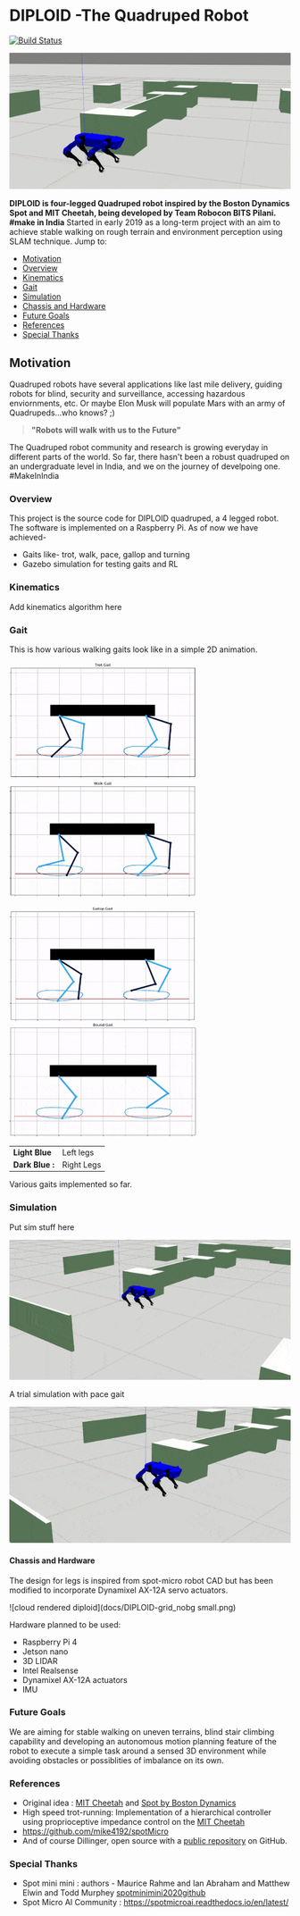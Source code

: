 # DIPLOID -The Quadruped Robot

[![Build Status](https://travis-ci.org/joemccann/dillinger.svg?branch=master)](https://travis-ci.org/joemccann/dillinger)

![trot simulation early](docs/sim-test1.gif)

**DIPLOID is four-legged Quadruped robot inspired by the Boston Dynamics Spot and MIT Cheetah, being developed by Team Robocon BITS Pilani.
#make in India**
Started in early 2019 as a long-term project with an aim to achieve stable walking on rough terrain and environment perception using SLAM technique. 
Jump to:

* [Motivation](#Motivation)
* [Overview](#Overview)
* [Kinematics](#Kinematics)
* [Gait](#Gait)
* [Simulation](#Simulation)
* [Chassis and Hardware](#Chassis-and-Hardware)
* [Future Goals](#Future-goals)
* [References](#References)
* [Special Thanks](#Special-Thanks)

## Motivation

Quadruped robots have several applications like last mile delivery, guiding robots for blind, security and surveillance, accessing hazardous enviornments, etc. Or maybe Elon Musk will populate Mars with an army of Quadrupeds...who knows?  ;)

> **"Robots will walk with us to the Future"**

The Quadruped robot community and research is growing everyday in different parts of the world. So far, there hasn't been a robust quadruped on an undergraduate level in India, and we on the journey of develpoing one. #MakeInIndia

### Overview

This project is the source code for DIPLOID quadruped, a 4 legged robot. The software is implemented on a Raspberry Pi. As of now we have achieved-
  - Gaits like- trot, walk, pace, gallop and turning
  - Gazebo simulation for testing gaits and RL



### Kinematics

Add kinematics algorithm here

### Gait

This is how various walking gaits look like in a simple 2D animation.

<p float="left">
  <img src="docs/trot.gif" width="335" />
  <img src="docs/walk.gif" width="335" />
</p>

<p float="left">
  <img src="docs/gallop.gif" width="335" />
  <img src="docs/bound.gif" width="335" />
</p>

|  |  |
| ------ | ------ |
| **Light Blue** | Left legs |
| **Dark Blue :** | Right Legs |

Various gaits implemented so far.

### Simulation

Put sim stuff here

![trot simulation 2](docs/sim-test2.gif)

A trial simulation with pace gait

![pace simulation early](docs/sim-test4pace.gif)

#### Chassis and Hardware
The design for legs is inspired from spot-micro robot CAD but has been modified to incorporate Dynamixel AX-12A servo actuators.

![cloud rendered diploid](docs/DIPLOID-grid_nobg small.png)

Hardware planned to be used:
- Raspberry Pi 4
- Jetson nano
- 3D LIDAR
- Intel Realsense
- Dynamixel AX-12A actuators
- IMU

### Future Goals
We are aiming for stable walking on uneven terrains, blind stair climbing capability and developing an autonomous motion planning feature of the robot to execute a simple task around a sensed 3D environment while avoiding obstacles or possiblities of imbalance on its own.

### References

* Original idea : [MIT Cheetah](https://www.youtube.com/watch?v=QZ1DaQgg3lE&ab_channel=MassachusettsInstituteofTechnology%28MIT%29) and [Spot by Boston Dynamics](https://www.bostondynamics.com/spot)
* High speed trot-running: Implementation of a hierarchical controller using proprioceptive impedance control on the [MIT Cheetah](https://dspace.mit.edu/handle/1721.1/98270)
* https://github.com/mike4192/spotMicro
* And of course Dillinger, open source with a [public repository][dill] on GitHub.

### Special Thanks

* Spot mini mini : authors - Maurice Rahme and Ian Abraham and Matthew Elwin and Todd Murphey [spotminimini2020github](https://github.com/moribots/spot_mini_mini)
* Spot Micro AI Community : https://spotmicroai.readthedocs.io/en/latest/


[//]: # (These are reference links used in the body of this note and get stripped out when the markdown processor does its job. There is no need to format nicely because it shouldn't be seen. Thanks SO - http://stackoverflow.com/questions/4823468/store-comments-in-markdown-syntax)


   [dill]: <https://github.com/joemccann/dillinger>
   [git-repo-url]: <https://github.com/joemccann/dillinger.git>
   

